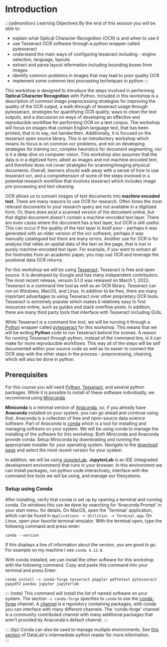 Introduction
========

:::{admonition} Learning Objectives
By the end of this session you will be able to:

- explain what Optical Character Recognition (OCR) is and when to use it
- use Tesseract OCR software through a python wrapper called pytesseract
- understand the main ways of configuring tesseract including - engine selection, language, layouts
- extract and parse layout information including bounding boxes from images
- identify common problems in images that may lead to poor quality OCR 
- implement some common text processing techniques in python
:::

This workshop is designed to introduce the steps involved in performing **Optical
Character Recognition** with Python. Included in this workshop is a description
of common image preprocessing strategies for improving the quality of the OCR
output, a walk-through of tesseract usage through pytesseract, strategies for
quantifying OCR quality, ways to clean the text outputs, and a discussion on
ways of developing an effective and reproducible workflow for performing OCR on
a text corpus. The workshop will focus on images that contain English language
text, that has been printed, that is to say, not handwritten. Additionally, it
is focused on the tesseract open source library. This is an introductory
workshop which means its focus is on common ocr problems, and not on developing
strategies for training ocr, complex heuristics for document segmenting, nor is
it a deep dive on computer vision. This workshop also assumes that the data is
in a digitized form, albeit as images and not machine encoded text, and
therefore does not cover strategies for scanning/imaging physical documents.
Overall, learners should walk away with a sense of how to use tesseract ocr,
and a comprehension of some of the steps involved in a potential research
workflow that involves tesseract which includes image pre-processing and text
cleaning.

OCR allows us to convert images of text documents into **machine encoded text**.
There are many reasons to use OCR for research. Often times the most relevant
documents to your research query are not available in a digitized form. Or,
there does exist a scanned version of the document online, but that digital
document doesn't contain a machine-encoded text layer. There are even cases
where the document has a text layer, but OCR is still useful. This can occur if
the quality of the text layer is itself poor - perhaps it was generated with an
older version of the ocr software, perhaps it was manually catalogued but there
are many errors. Another use for OCR is for analysis that relies on spatial
data of the text on the page, that is lost in purely machine-encoded text
layer. For example, if you want to extract all the footnotes from an academic
paper, you may use OCR and leverage the positional data OCR returns.

For this workshop we will be using
[Tesseract](https://tesseract-ocr.github.io/).  Tesseract is free and open
source. It is developed by Google and has many independent contributors. The
most recent release, version 5.1.0 was released on March 1, 2022. Tesseract is
a command line tool as well as an OCR library. Tesseract can run on Windows,
MacOS, and Linux.  In addition to be free, there are many important advantages
to using Tesseract over other proprietary OCR tools. Tesseract is extremely
popular which makes it relatively easy to find resources online, such as guides
and stack overflow posts. In addition, there are many third party tools that
interface with Tesseract including GUIs.

While Tesseract is a command line tool, we will be running it through a
[Python](https://www.python.org/) wrapper called
[pytesseract](https://pypi.org/project/pytesseract/) for this workshop. This
means that we will be writing **Python** code to run Tesseract behind the
scenes. A reason for running Tesseract through python, instead of the command
line, is it can make for more reproducible workflows. This way all of the steps
will be self documented within your source code as well as its easier to
connect the OCR step with the other steps in the process - preprocessing,
cleaning, which will also be done in python.


## Prerequisites

For this course you will need [Python](https://www.python.org/),
[Tesseract](https://tesseract-ocr.github.io/), and several python packages.
While it is possible to install of these software individually, we *recommend*
using [Miniconda](https://docs.conda.io/en/latest/miniconda.html).

**Miniconda** is a minimal version of [Anaconda](https://www.anaconda.com/),
so, if you already have **Anaconda** installed on your system, you can go ahead
and continue using that.  Anaconda is a collection of free and open-source
data science software. Part of Anaconda is [conda](https://docs.conda.io)
which is a tool for installing and managing software on your system. We will be 
using conda to manage the installing of the software for this workshop. Both
Miniconda and Anaconda provide conda. Setup Miniconda by downloading and running 
the approrpriate installer for your operating system. Navigate to the [download page](https://docs.conda.io/en/latest/miniconda.html) and select the most recent version for your system. 

In addition, we will be using
[JupyterLab](https://jupyterlab.readthedocs.io/en/stable/). **JupyterLab** is
an IDE (integraded development environment) that runs in your browser. In this
environment we can install packages, run python code interactively, interface
with the command line tools we will be using, and manage our filesystems.

### Setup using Conda

After installing, verify that conda is set up by opening a terminal and running
conda. On windows this can be done by searching for 'Anaconda Prompt' in your
start menu.  for details. On MacOS, open the 'Terminal' application, which can
be found in `Applications -> Utilities -> Terminal.app`. On Linux, open your
favorite terminal emulator. With the terminal open, type the following command
and press enter: 

``` 
conda --version 
```

If this displays a line of information about the version, you are good to go.
For example on my machine I see `conda 4.12.0`.

With conda installed, we can install the other software for this workshop with
the following command. Copy and paste this command into your terminal and press
Enter:

```
conda install -c conda-forge tesseract poppler pdftotext pytesseract pypydf2 pandas jupyter jupyterlab
```

::: {note}
This command will install the list of named software on your system. The
section `-c conda-forge` specifies to `conda` to use the
[conda-forge](https://conda-forge.org/docs/user/introduction.html) channel. A
[channel](https://docs.conda.io/projects/conda/en/latest/user-guide/concepts/channels.html)
is a repository containing packages, with conda you can interface with many
different channels. The 'conda-forge' channel is a community contributed
channel with many additional packages that aren't provided by Anaconda's
default channel.
:::

::: {tip}
Conda can also be used to manage multiple environments. See [this
section](https://ucdavisdatalab.github.io/workshop_intermediate_python/chapters/02_reproducible.html#what-s-an-environment)
of DataLab's intermediate python reader for more information.  
:::
